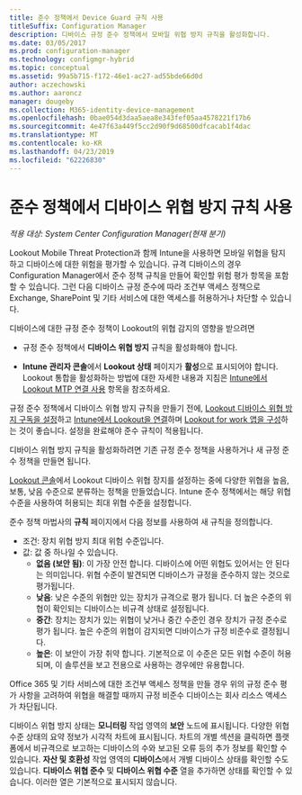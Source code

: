 ```yaml
---
title: 준수 정책에서 Device Guard 규칙 사용
titleSuffix: Configuration Manager
description: 디바이스 규정 준수 정책에서 모바일 위협 방지 규칙을 활성화합니다.
ms.date: 03/05/2017
ms.prod: configuration-manager
ms.technology: configmgr-hybrid
ms.topic: conceptual
ms.assetid: 99a5b715-f172-46e1-ac27-ad55bde66d0d
author: aczechowski
ms.author: aaroncz
manager: dougeby
ms.collection: M365-identity-device-management
ms.openlocfilehash: 0bae054d3daa5aea8e343fef05aa4578221f17b6
ms.sourcegitcommit: 4e47f63a449f5cc2d90f9d68500dfcacab1f4dac
ms.translationtype: MT
ms.contentlocale: ko-KR
ms.lasthandoff: 04/23/2019
ms.locfileid: "62226830"
---
```

# <a name="enable-device-threat-protection-rule-in-the-compliance-policy"></a>준수 정책에서 디바이스 위협 방지 규칙 사용

*적용 대상: System Center Configuration Manager(현재 분기)*

Lookout Mobile Threat Protection과 함께 Intune을 사용하면 모바일 위협을 탐지하고 디바이스에 대한 위험을 평가할 수 있습니다. 규격 디바이스의 경우 Configuration Manager에서 준수 정책 규칙을 만들어 확인할 위험 평가 항목을 포함할 수 있습니다. 그런 다음 디바이스 규정 준수에 따라 조건부 액세스 정책으로 Exchange, SharePoint 및 기타 서비스에 대한 액세스를 허용하거나 차단할 수 있습니다.

디바이스에 대한 규정 준수 정책이 Lookout의 위협 감지의 영향을 받으려면

* 규정 준수 정책에서 **디바이스 위협 방지** 규칙을 활성화해야 합니다.

* **Intune 관리자 콘솔**에서 **Lookout 상태** 페이지가 **활성**으로 표시되어야 합니다. Lookout 통합을 활성화하는 방법에 대한 자세한 내용과 지침은 [Intune에서 Lookout MTP 연결 사용](enable-lookout-connection-in-intune.md) 항목을 참조하세요.


규정 준수 정책에서 디바이스 위협 방지 규칙을 만들기 전에, [Lookout 디바이스 위협 방지 구독을 설정](set-up-your-subscription-with-lookout.md)하고 [Intune에서 Lookout을 연결](enable-lookout-connection-in-intune.md)하며 [Lookout for work 앱을 구성](configure-and-deploy-lookout-for-work-apps.md)하는 것이 좋습니다. 설정을 완료해야 준수 규칙이 적용됩니다.

디바이스 위협 방지 규칙을 활성화하려면 기존 규정 준수 정책을 사용하거나 새 규정 준수 정책을 만들면 됩니다.

[Lookout 콘솔](https://aad.lookout.com)에서 Lookout 디바이스 위협 장지를 설정하는 중에 다양한 위협을 높음, 보통, 낮음 수준으로 분류하는 정책을 만들었습니다. Intune 준수 정책에서는 해당 위협 수준을 사용하여 허용되는 최대 위협 수준을 설정합니다.

준수 정책 마법사의 **규칙** 페이지에서 다음 정보를 사용하여 새 규칙을 정의합니다.
  * 조건: 장치 위협 방지 최대 위험 수준입니다.
  * 값: 값 중 하나일 수 있습니다.
    * **없음 (보안 됨)**: 이 가장 안전 합니다. 디바이스에 어떤 위협도 있어서는 안 된다는 의미입니다. 위협 수준이 발견되면 디바이스가 규정을 준수하지 않는 것으로 평가됩니다.
    * **낮음**: 낮은 수준의 위협만 있는 장치가 규격으로 평가 됩니다. 더 높은 수준의 위협이 확인되는 디바이스는 비규격 상태로 설정됩니다.
    * **중간**: 장치는 장치가 있는 위협이 낮거나 중간 수준인 경우 장치가 규정 준수로 평가 됩니다. 높은 수준의 위협이 감지되면 디바이스가 규정 비준수로 결정됩니다.
    * **높은**: 이 보안이 가장 취약 합니다. 기본적으로 이 수준은 모든 위협 수준이 허용되며, 이 솔루션을 보고 전용으로 사용하는 경우에만 유용합니다.

Office 365 및 기타 서비스에 대한 조건부 액세스 정책을 만들 경우 위의 규정 준수 평가 사항을 고려하여 위협을 해결할 때까지 규정 비준수 디바이스는 회사 리소스 액세스가 차단됩니다.

디바이스 위협 방지 상태는 **모니터링** 작업 영역의 **보안** 노드에 표시됩니다.
다양한 위협 수준 상태의 요약 정보가 시각적 차트에 표시됩니다. 차트의 개별 섹션을 클릭하면 플랫폼에서 비규격으로 보고하는 디바이스의 수와 보고된 오류 등의 추가 정보를 확인할 수 있습니다.
**자산 및 호환성** 작업 영역의 **디바이스**에서 개별 디바이스 상태를 확인할 수도 있습니다.  **디바이스 위협 준수** 및 **디바이스 위협 수준** 열을 추가하면 상태를 확인할 수 있습니다.  이러한 열은 기본적으로 표시되지 않습니다.
